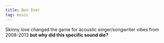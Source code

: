 ```yaml
---
title: Bon Iver
tag: music
---
```


Skinny love changed the game for acoustic singer/songwriter vibes from 2008-2013 **but why did this specific sound die?**

